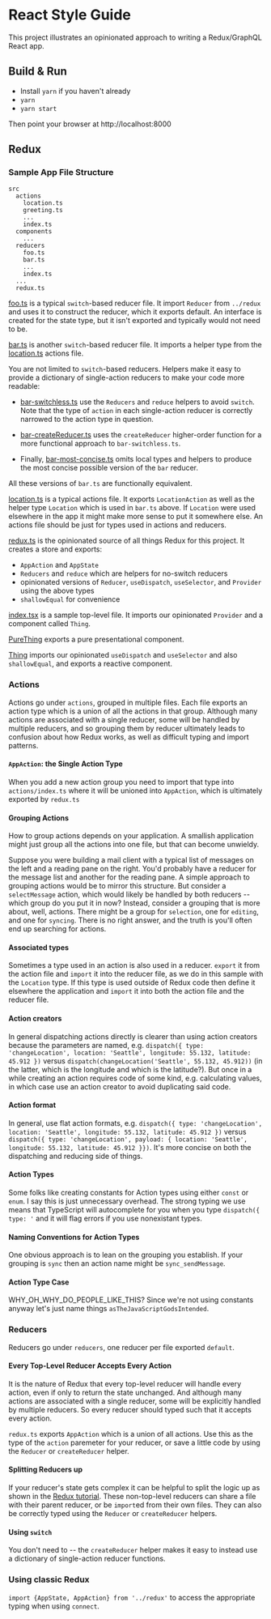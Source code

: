 # React Style Guide

This project illustrates an opinionated approach to writing a Redux/GraphQL React app.

## Build & Run

* Install `yarn` if you haven't already
* `yarn`
* `yarn start`

Then point your browser at http://localhost:8000

## Redux

### Sample App File Structure

```
src
  actions
    location.ts
    greeting.ts
    ...
    index.ts
  components
    ...
  reducers
    foo.ts
    bar.ts
    ...
    index.ts
  ...
  redux.ts
```

[foo.ts](./src/reducers/foo.ts) is a typical `switch`-based reducer file. It import `Reducer` from `../redux` and uses it to construct the reducer, which it exports default. An interface is created for the state type, but it isn't exported and typically would not need to be.

[bar.ts](./src/reducers/bar.ts) is another `switch`-based reducer file. It imports a helper type from the [location.ts](./src/actions/location.ts) actions file.

You are not limited to `switch`-based reducers. Helpers make it easy to provide a dictionary of single-action reducers to make your code more readable:

* [bar-switchless.ts](./src/reducers/bar-switchless.ts) use the `Reducers` and `reduce` helpers to avoid `switch`. Note that the type of `action` in each single-action reducer is correctly narrowed to the action type in question.

* [bar-createReducer.ts](./src/reducers/bar-createReducer.ts) uses the `createReducer` higher-order function for a more functional approach to `bar-switchless.ts`.

* Finally, [bar-most-concise.ts](./src/reducers/bar-most-concise.ts) omits local types and helpers to produce the most concise possible version of the `bar` reducer.

All these versions of `bar.ts` are functionally equivalent.

[location.ts](./src/actions/location.ts) is a typical actions file. It exports `LocationAction` as well as the helper type `Location` which is used in `bar.ts` above. If `Location` were used elsewhere in the app it might make more sense to put it somewhere else. An actions file should be just for types used in actions and reducers.

[redux.ts](./src/redux.ts) is the opinionated source of all things Redux for this project. It creates a store and exports:
* `AppAction` and `AppState`
* `Reducers` and `reduce` which are helpers for no-switch reducers
* opinionated versions of `Reducer`, `useDispatch`, `useSelector`, and `Provider` using the above types
* `shallowEqual` for convenience

[index.tsx](./src/index.tsx) is a sample top-level file. It imports our opinionated `Provider` and a component called `Thing`.

[PureThing](./src/components/Thing.tsx) exports a pure presentational component.

[Thing](./src/components/Thing.tsx) imports our opinionated `useDispatch` and `useSelector` and also `shallowEqual`, and exports a reactive component.

### Actions

Actions go under `actions`, grouped in multiple files. Each file exports an action type which is a union of all the actions in that group. Although many actions are associated with a single reducer, some will be handled by multiple reducers, and so grouping them by reducer ultimately leads to confusion about how Redux works, as well as difficult typing and import patterns.

#### `AppAction`: the Single Action Type

When you add a new action group you need to import that type into `actions/index.ts` where it will be unioned into `AppAction`, which is ultimately exported by `redux.ts`

#### Grouping Actions

How to group actions depends on your application. A smallish application might just group all the actions into one file, but that can become unwieldy.

Suppose you were building a mail client with a typical list of messages on the left and a reading pane on the right. You'd probably have a reducer for the message list and another for the reading pane. A simple approach to grouping actions would be to mirror this structure. But consider a `selectMessage` action, which would likely be handled by both reducers -- which group do you put it in now? Instead, consider a grouping that is more about, well, actions. There might be a group for `selection`, one for `editing`, and one for `syncing`. There is no right answer, and the truth is you'll often end up searching for actions.

#### Associated types

Sometimes a type used in an action is also used in a reducer. `export` it from the action file and `import` it into the reducer file, as we do in this sample with the `Location` type. If this type is used outside of Redux code then define it elsewhere the application and `import` it into both the action file and the reducer file.

#### Action creators

In general dispatching actions directly is clearer than using action creators because the parameters are named, e.g. `dispatch({ type: 'changeLocation', location: 'Seattle', longitude: 55.132, latitude: 45.912 })` versus `dispatch(changeLocation('Seattle', 55.132, 45.912))` (in the latter, which is the longitude and which is the latitude?). But once in a while creating an action requires code of some kind, e.g. calculating values, in which case use an action creator to avoid duplicating said code.

#### Action format

In general, use flat action formats, e.g. `dispatch({ type: 'changeLocation', location: 'Seattle', longitude: 55.132, latitude: 45.912 })` versus `dispatch({ type: 'changeLocation', payload: { location: 'Seattle', longitude: 55.132, latitude: 45.912 }})`. It's more concise on both the dispatching and reducing side of things.

#### Action Types

Some folks like creating constants for Action types using either `const` or `enum`. I say this is just unnecessary overhead. The strong typing we use means that TypeScript will autocomplete for you when you type `dispatch({ type: '` and it will flag errors if you use nonexistant types.

#### Naming Conventions for Action Types

One obvious approach is to lean on the grouping you establish. If your grouping is `sync` then an action name might be `sync_sendMessage`.

#### Action Type Case

WHY_OH_WHY_DO_PEOPLE_LIKE_THIS? Since we're not using constants anyway let's just name things `asTheJavaScriptGodsIntended`.

### Reducers

Reducers go under `reducers`, one reducer per file exported `default`.

#### Every Top-Level Reducer Accepts Every Action

It is the nature of Redux that every top-level reducer will handle every action, even if only to return the state unchanged. And although many actions are associated with a single reducer, some will be explicitly handled by multiple reducers. So every reducer should typed such that it accepts every action.

`redux.ts` exports `AppAction` which is a union of all actions. Use this as the type of the `action` paremeter for your reducer, or save a little code by using the `Reducer` or `createReducer` helper.

#### Splitting Reducers up

If your reducer's state gets complex it can be helpful to split the logic up as shown in the [Redux tutorial](https://redux.js.org/basics/reducers/#splitting-reducers). These non-top-level reducers can share a file with their parent reducer, or be `import`ed from their own files. They can also be correctly typed using the `Reducer` or `createReducer` helpers.

#### Using `switch`

You don't need to -- the `createReducer` helper makes it easy to instead use a dictionary of single-action reducer functions.

### Using classic Redux

`import {AppState, AppAction} from '../redux'` to access the appropriate typing when using `connect`.
